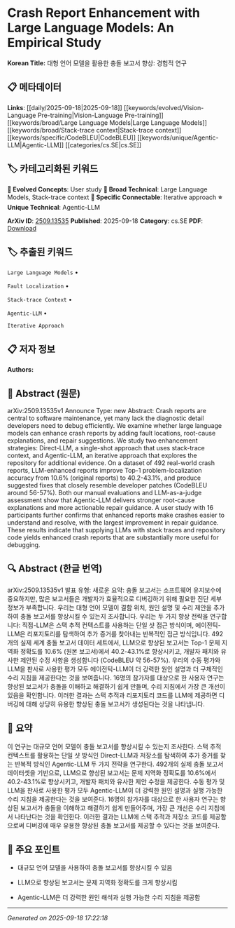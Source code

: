 
# Crash Report Enhancement with Large Language Models: An Empirical Study

**Korean Title:** 대형 언어 모델을 활용한 충돌 보고서 향상: 경험적 연구

## 📋 메타데이터

**Links**: [[daily/2025-09-18|2025-09-18]] [[keywords/evolved/Vision-Language Pre-training|Vision-Language Pre-training]] [[keywords/broad/Large Language Models|Large Language Models]] [[keywords/broad/Stack-trace context|Stack-trace context]] [[keywords/specific/CodeBLEU|CodeBLEU]] [[keywords/unique/Agentic-LLM|Agentic-LLM]] [[categories/cs.SE|cs.SE]]

## 🏷️ 카테고리화된 키워드
**🚀 Evolved Concepts**: User study
**🔬 Broad Technical**: Large Language Models, Stack-trace context
**🔗 Specific Connectable**: Iterative approach
**⭐ Unique Technical**: Agentic-LLM

**ArXiv ID**: [2509.13535](https://arxiv.org/abs/2509.13535)
**Published**: 2025-09-18
**Category**: cs.SE
**PDF**: [Download](https://arxiv.org/pdf/2509.13535.pdf)


## 🏷️ 추출된 키워드



`Large Language Models` • 

`Fault Localization` • 

`Stack-trace Context` • 

`Agentic-LLM` • 

`Iterative Approach`



## 📋 저자 정보

**Authors:** 

## 📄 Abstract (원문)

arXiv:2509.13535v1 Announce Type: new 
Abstract: Crash reports are central to software maintenance, yet many lack the diagnostic detail developers need to debug efficiently. We examine whether large language models can enhance crash reports by adding fault locations, root-cause explanations, and repair suggestions. We study two enhancement strategies: Direct-LLM, a single-shot approach that uses stack-trace context, and Agentic-LLM, an iterative approach that explores the repository for additional evidence. On a dataset of 492 real-world crash reports, LLM-enhanced reports improve Top-1 problem-localization accuracy from 10.6% (original reports) to 40.2-43.1%, and produce suggested fixes that closely resemble developer patches (CodeBLEU around 56-57%). Both our manual evaluations and LLM-as-a-judge assessment show that Agentic-LLM delivers stronger root-cause explanations and more actionable repair guidance. A user study with 16 participants further confirms that enhanced reports make crashes easier to understand and resolve, with the largest improvement in repair guidance. These results indicate that supplying LLMs with stack traces and repository code yields enhanced crash reports that are substantially more useful for debugging.

## 🔍 Abstract (한글 번역)

arXiv:2509.13535v1 발표 유형: 새로운
요약: 충돌 보고서는 소프트웨어 유지보수에 중요하지만, 많은 보고서들은 개발자가 효율적으로 디버깅하기 위해 필요한 진단 세부 정보가 부족합니다. 우리는 대형 언어 모델이 결함 위치, 원인 설명 및 수리 제안을 추가하여 충돌 보고서를 향상시킬 수 있는지 조사합니다. 우리는 두 가지 향상 전략을 연구합니다: 직접-LLM은 스택 추적 컨텍스트를 사용하는 단일 샷 접근 방식이며, 에이전틱-LLM은 리포지토리를 탐색하여 추가 증거를 찾아내는 반복적인 접근 방식입니다. 492개의 실제 세계 충돌 보고서 데이터 세트에서, LLM으로 향상된 보고서는 Top-1 문제 지역화 정확도를 10.6% (원본 보고서)에서 40.2-43.1%로 향상시키고, 개발자 패치와 유사한 제안된 수정 사항을 생성합니다 (CodeBLEU 약 56-57%). 우리의 수동 평가와 LLM을 판사로 사용한 평가 모두 에이전틱-LLM이 더 강력한 원인 설명과 더 구체적인 수리 지침을 제공한다는 것을 보여줍니다. 16명의 참가자를 대상으로 한 사용자 연구는 향상된 보고서가 충돌을 이해하고 해결하기 쉽게 만들며, 수리 지침에서 가장 큰 개선이 있음을 확인합니다. 이러한 결과는 스택 추적과 리포지토리 코드를 LLM에 제공하면 디버깅에 대해 상당히 유용한 향상된 충돌 보고서가 생성된다는 것을 나타냅니다.

## 📝 요약

이 연구는 대규모 언어 모델이 충돌 보고서를 향상시킬 수 있는지 조사한다. 스택 추적 컨텍스트를 활용하는 단일 샷 방식인 Direct-LLM과 저장소를 탐색하여 추가 증거를 찾는 반복적 방식인 Agentic-LLM 두 가지 전략을 연구한다. 492개의 실제 충돌 보고서 데이터셋을 기반으로, LLM으로 향상된 보고서는 문제 지역화 정확도를 10.6%에서 40.2-43.1%로 향상시키고, 개발자 패치와 유사한 제안 수정을 제공한다. 수동 평가 및 LLM을 판사로 사용한 평가 모두 Agentic-LLM이 더 강력한 원인 설명과 실행 가능한 수리 지침을 제공한다는 것을 보여준다. 16명의 참가자를 대상으로 한 사용자 연구는 향상된 보고서가 충돌을 이해하고 해결하기 쉽게 만들어주며, 가장 큰 개선은 수리 지침에서 나타난다는 것을 확인한다. 이러한 결과는 LLM에 스택 추적과 저장소 코드를 제공함으로써 디버깅에 매우 유용한 향상된 충돌 보고서를 제공할 수 있다는 것을 보여준다.

## 🎯 주요 포인트


- 대규모 언어 모델을 사용하여 충돌 보고서를 향상시킬 수 있음

- LLM으로 향상된 보고서는 문제 지역화 정확도를 크게 향상시킴

- Agentic-LLM은 더 강력한 원인 해석과 실행 가능한 수리 지침을 제공함


---

*Generated on 2025-09-18 17:22:18*